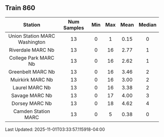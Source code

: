 ## Train 860

| Station | Num Samples | Min | Max | Mean | Median |
| :-----: | :---------: | :-: | :-: | :--: | :----: |
| Union Station MARC Washington | 13 | 0 | 1 | 0.15 | 0 |
| Riverdale MARC Nb | 13 | 0 | 16 | 2.77 | 1 |
| College Park MARC Nb | 13 | 0 | 16 | 2.62 | 1 |
| Greenbelt MARC Nb | 13 | 0 | 16 | 3.46 | 2 |
| Muirkirk MARC Nb | 13 | 0 | 16 | 3.00 | 2 |
| Laurel MARC Nb | 13 | 0 | 16 | 3.38 | 2 |
| Savage MARC Nb | 13 | 0 | 17 | 4.00 | 3 |
| Dorsey MARC Nb | 13 | 0 | 18 | 4.62 | 4 |
| Camden Station MARC | 13 | 0 | 5 | 0.38 | 0 |


Last Updated: 2025-11-01T03:33:57.115918-04:00